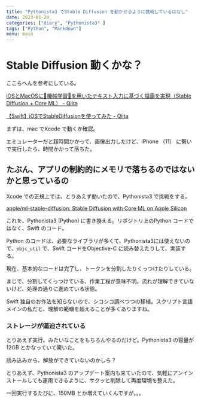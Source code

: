```yaml
---
title: "Pythonista3 でStable Diffusion を動かせるように挑戦しているはなし"
date: 2023-01-20
categories: ["diary", "Pythonista3" ]
tags: ["Python", "Markdown"]
menu: main
---
```


# Stable Diffusion 動くかな？

ここらへんを参考にしている。

[iOSとMacOSに🤖機械学習🤖を用いたテキスト入力に基づく描画を実現（Stable Diffusion + Core ML） - Qiita](https://qiita.com/MaShunzhe/items/63950679bf54b966ffc4)

[【Swift】iOSでStableDiffusionを使ってみた - Qiita](https://qiita.com/SNQ-2001/items/2d33dc535cf106189f75)

まずは、mac でXcode で動くか確認。

エミュレーターだと超時間かかって、画像出力したけど、iPhone （11） に繋いで実行したら、時間かかって落ちた。

## たぶん、アプリの制約的にメモリで落ちるのではないかと思っているの

Xcode での正規上では、とりあえず動いたので、Pythonista3 で挑戦をする。

[apple/ml-stable-diffusion: Stable Diffusion with Core ML on Apple Silicon](https://github.com/apple/ml-stable-diffusion)

これを、Pythonista3 (Python) に書き換える。リポジトリ上のPython コードではなく、Swift のコード。

Python のコードは、必要なライブラリが多くて、Pythonista3には使えないので、`objc_util` で、Swift コードをObjective-C に読み替えたりして、実装する。

現在、基本的なロードは完了し、トークンを分割したりくっつけたりしている。

まじで、分割してくっつけている、作業工程が意味不明。流れが理解できていないけど、処理の通りに進めている状態。

Swift 独自のお作法を知らないので、シコシコ調べつつの移植。スクリプト言語メインの私だと、理解の範疇を超えることが多くありますね。

### ストレージが逼迫されている

とりあえず実行。みたいなことをもちろんやるのだけど。Pythonista3 の容量が12GB とかなっていて驚いた。

読み込みから、解放ができていないのかしら？

とりあえず、Pythonista3 のアップデート案内も来ていたので、気軽にアンインストールしても運用できるように、サクッと削除して再度環境を整えた。

一回実行するたびに、150MB とか増えていくんですが。。。
